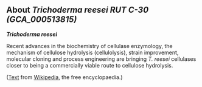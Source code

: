 About *Trichoderma reesei RUT C-30 (GCA\_000513815)* 
----------------------------------------------------



***Trichoderma reesei***

Recent advances in the biochemistry of cellulase enzymology, the
mechanism of cellulose hydrolysis (cellulolysis), strain improvement,
molecular cloning and process engineering are bringing *T. reesei*
cellulases closer to being a commercially viable route to cellulose
hydrolysis.

([Text](http://en.wikipedia.org/wiki/Trichoderma_reesei) from
[Wikipedia](http://en.wikipedia.org/), the free encyclopaedia.)

